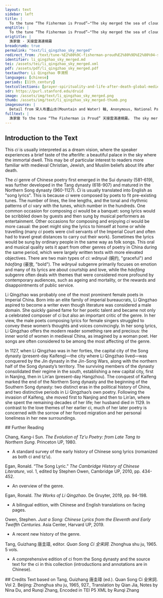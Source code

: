 ```yaml
---
layout: text
sidebar: left
title: |
  To the tune “The Fisherman is Proud”—"The sky merged the sea of clouds with the mist of dawn" | 漁家傲 · 天接雲濤連曉霧
engtitle: |
  To the tune “The Fisherman is Proud”—"The sky merged the sea of clouds with the mist of dawn"
origtitle: |
  漁家傲 · 天接雲濤連曉霧
breadcrumb: true
permalink: "text/li_qingzhao_sky_merged"
redirect_from: /text/tune-%E2%80%9C-fisherman-proud%E2%80%9D%E2%80%94-sky-merged-sea-clouds-mist-dawn
identifier: li_qingzhao_sky_merged.md
tei: /assets/tei/li_qingzhao_sky_merged.xml
pdf: /assets/pdf/li_qingzhao_sky_merged.pdf
textauthor: Li Qingzhao 李清照
languages: [chinese]
periods: [11th_century]
textcollections: [prayer-spirituality-and-life-after-death-global-medieval-perspectives]
sdr: https://purl.stanford.edu/druid 
image: /assets/img/text/li_qingzhao_sky_merged.png
thumb: /assets/img/text/li_qingzhao_sky_merged-thumb.png
imagesource: |
  Detail from 宋人布畫山水(Mountain and Water) 軸, Anonymous, National Palace Museum, Accession Number: K2A000903N000000000PAA [Public Domain]
fulltext: |
  漁家傲 To the tune “The Fisherman is Proud” 天接雲濤連曉霧。 The sky merged the sea of clouds濤 literally means a wave, i.e. a wave of clouds. with the mist of dawn. 星河欲轉千帆舞。 The starry rivers swirled as if a thousand sails fluttered.  彷佛夢魂歸帝所。 I felt as if my dreaming soul had returned to the gods' palaceIt is unclear which gods are referred to here; in the Buddhist tradition of the Tang Dynasty, people believed in an emperor who inhabited a palace in the sky and was surrounded by a court of other gods. In some ancient Chinese mythology, there is an idea that the soul originates in the sky and ultimately returns to the sky.: 聞天語。 I heard the sky speak, 殷勤問我歸何處。 asking me repeatedly, where do I belong? 我報路長嗟日暮。 I replied that the road was long and the sun about to set. 學詩漫有驚人句。 I learnt poetry and wrote astonishing lines in vain. 九萬里風鵬正舉。 The Peng birdThe Peng bird is an enormous bird of legend, notably depicted in an influential philosophical work, the Zhuangzi, written by Zhuangzi (B.C. 369-B.C. 286), the Taoist philosopher with the same name. glided in the wind, soaring nine thousand miles into the sky 風休住。 O, wind, please do not stop, 蓬舟吹取三山去。 blow this tumbleweed boat to the Three MountainsThe Three Mountains was the name given to the place where immortals were believed to live.. 
--- 
```

## Introduction to the Text 
<p>This <em>ci</em> is usually interpreted as a dream vision, where the speaker experiences a brief taste of the afterlife: a beautiful palace in the sky where the immortal dwell. This may be of particular interest to readers more familiar with medieval Christian, Jewish, and Muslim beliefs about life after death.</p> <p>The <em>ci</em> genre of Chinese poetry first emerged in the Sui dynasty (581-619), was further developed in the Tang dynasty (618-907) and matured in the Northern Song dynasty (960-1127). <em>Ci</em> is usually translated into English as "song lyrics". This is because <em>ci</em> were composed by poets to fit pre-existing tunes. The number of lines, the line lengths, and the tonal and rhythmic patterns of <em>ci</em> vary with the tunes, which number in the hundreds. One common occasion for composing <em>ci</em> would be a banquet: song lyrics would be scribbled down by guests and then sung by musical performers as entertainment. Other occasions for composing and enjoying <em>ci</em> would be more casual: the poet might sing the lyrics to himself at home or while travelling (many <em>ci</em> poets were civil servants of the Imperial Court and often had to travel great distances to carry out their work). Sometimes the lyrics would be sung by ordinary people in the same way as folk songs. This oral and musical quality sets it apart from other genres of poetry in China during the same period, which were largely written texts with more elevated objectives. There are two main types of <em>ci</em>: <em>wǎnyuē</em> (婉约, "graceful") and <em>háofàng</em> (豪放, "bold"). The <em>wǎnyuē</em> subgenre primarily focuses on emotion and many of its lyrics are about courtship and love, while the<em> háofàng</em> subgenre often deals with themes that were considered more profound by contemporary audiences, such as ageing and mortality, or the rewards and disappointments of public service.</p> <p>Li Qingzhao was probably one of the most prominent female poets in Imperial China. Born into an elite family of imperial bureaucrats, Li Qingzhao aspired to become a writer even though literature was considered a male domain. She quickly gained fame for her poetic talent and became not only a celebrated composer of ci but also an important critic of the genre. In her view, the male poets composing lyrics for female singers struggled to convey these women’s thoughts and voices convincingly. In her song lyrics, Li Qingzhao offers the modern reader something rare and precious: the inner world of women in medieval China, as imagined by a woman poet. Her songs are often considered to be among the most affecting of the genre.</p> <p>In 1127, when Li Qingzhao was in her forties, the capital city of the Song dynasty (present-day Kaifeng)—the city where Li Qingzhao lived—was conquered by the Jin dynasty in the Jin-Song Wars, along with the northern half of the Song dynasty’s territory. The surviving members of the dynasty consolidated their regime in the south, establishing a new capital city, first in Nanjing, then in Lin’an (present-day Hangzhou). The conquest of Kaifeng marked the end of the Northern Song dynasty and the beginning of the Southern Song dynasty: two distinct eras in the political history of China, and two distinctive periods in Li Qingzhao’s own poetry. Following the invasion of Kaifeng, she moved first to Nanjing and then to Lin’an, where she spent the remaining decades of her life; her husband died in 1129. In contrast to the love themes of her earlier ci, much of her later poetry is concerned with the sorrow of her forced migration and her personal loneliness in her new surroundings.</p>
## Further Reading 
<p>Chang, Kang-i Sun. <em>The Evolution of Tz’u Poetry: from Late Tang to Northern Sung</em>. Princeton UP, 1980.</p> <ul> <li>A standard survey of the early history of Chinese song lyrics (romanized as both ci and tz’u).</li> </ul> <p>Egan, Ronald. “The Song Lyric.” <em>The Cambridge History of Chinese Literature</em>, vol. 1, edited by Stephen Owen, Cambridge UP, 2010, pp. 434-452.</p> <ul> <li>An overview of the genre.</li> </ul> <p>Egan, Ronald. <em>The Works of Li Qingzhao</em>. De Gruyter, 2019, pp. 94-198.</p> <ul> <li>A bilingual edition, with Chinese and English translations on facing pages.</li> </ul> <p>Owen, Stephen. <em>Just a Song: Chinese Lyrics from the Eleventh and Early Twelfth Centuries</em>. Asia Center, Harvard UP, 2019.</p> <ul> <li>A recent new history of the genre.</li> </ul> <p>Tang, Guizhang 唐圭璋, editor. <em>Quan Song Ci 全宋詞</em>. Zhonghua shu ju, 1965. 5 vols.</p> <ul> <li>A comprehensive edition of ci from the Song dynasty and the source text for the ci in this collection (introductions and annotations are in Chinese).</li> </ul>
## Credits
Text based on Tang, Guizhang 唐圭璋 (ed.). Quan Song Ci 全宋詞. Vol 2. Beijing: Zhonghua shu ju, 1965, 927., Translation by Qian Jia, Notes by Nina Du,  and Runqi Zhang, Encoded in TEI P5 XML by Runqi Zhang
